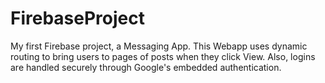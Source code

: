 # FirebaseProject
My first Firebase project, a Messaging App. This Webapp uses dynamic routing to bring users to pages of posts when they click View. Also, logins are handled securely through Google's embedded authentication.
